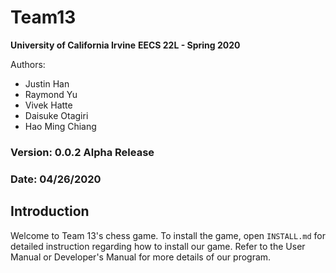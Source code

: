 # Team13

**University of California Irvine**
**EECS 22L - Spring 2020**

Authors: 
  * Justin Han
  * Raymond Yu
  * Vivek Hatte
  * Daisuke Otagiri
  * Hao Ming Chiang
  
 ### Version: 0.0.2 Alpha Release
 ### Date: 04/26/2020

## Introduction
Welcome to Team 13's chess game. To install the game, open `INSTALL.md` for detailed instruction regarding how to install our game.
Refer to the User Manual or Developer's Manual for more details of our program.
